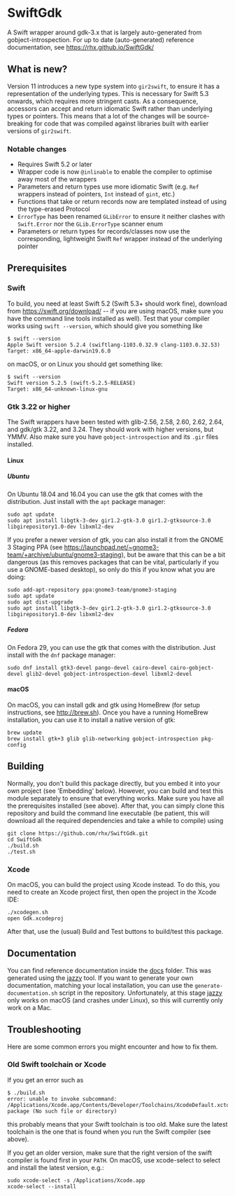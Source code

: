 # SwiftGdk
A Swift wrapper around gdk-3.x that is largely auto-generated from gobject-introspection.
For up to date (auto-generated) reference documentation, see https://rhx.github.io/SwiftGdk/

## What is new?

Version 11 introduces a new type system into `gir2swift`,
to ensure it has a representation of the underlying types.
This is necessary for Swift 5.3 onwards, which requires more stringent casts.
As a consequence, accessors can accept and return idiomatic Swift rather than
underlying types or pointers.
This means that a lot of the changes will be source-breaking for code that
was compiled against libraries built with earlier versions of `gir2swift`.

### Notable changes

 * Requires Swift 5.2 or later
 * Wrapper code is now `@inlinable` to enable the compiler to optimise away most of the wrappers
 * Parameters and return types use more idiomatic Swift (e.g. `Ref` wrappers instead of pointers, `Int` instead of `gint`, etc.)
 * Functions that take or return records now are templated instead of using the type-erased Protocol
 * `ErrorType` has been renamed `GLibError` to ensure it neither clashes with `Swift.Error` nor the `GLib.ErrorType`  scanner enum
 * Parameters or return types for records/classes now use the corresponding, lightweight Swift `Ref` wrapper instead of the underlying pointer


## Prerequisites

### Swift

To build, you need at least Swift 5.2 (Swift 5.3+ should work fine), download from https://swift.org/download/ -- if you are using macOS, make sure you have the command line tools installed as well).  Test that your compiler works using `swift --version`, which should give you something like

	$ swift --version
	Apple Swift version 5.2.4 (swiftlang-1103.0.32.9 clang-1103.0.32.53)
    Target: x86_64-apple-darwin19.6.0

on macOS, or on Linux you should get something like:

	$ swift --version
	Swift version 5.2.5 (swift-5.2.5-RELEASE)
	Target: x86_64-unknown-linux-gnu

### Gtk 3.22 or higher

The Swift wrappers have been tested with glib-2.56, 2.58, 2.60, 2.62, 2.64, and gdk/gtk 3.22, and 3.24.  They should work with higher versions, but YMMV.  Also make sure you have `gobject-introspection` and its `.gir` files installed.

#### Linux

##### Ubuntu

On Ubuntu 18.04 and 16.04 you can use the gtk that comes with the distribution.  Just install with the `apt` package manager:

	sudo apt update
	sudo apt install libgtk-3-dev gir1.2-gtk-3.0 gir1.2-gtksource-3.0 libgirepository1.0-dev libxml2-dev

If you prefer a newer version of gtk, you can also install it from the GNOME 3 Staging PPA (see https://launchpad.net/~gnome3-team/+archive/ubuntu/gnome3-staging), but be aware that this can be a bit dangerous (as this removes packages that can be vital, particularly if you use a GNOME-based desktop), so only do this if you know what you are doing:

	sudo add-apt-repository ppa:gnome3-team/gnome3-staging
	sudo apt update
	sudo apt dist-upgrade
	sudo apt install libgtk-3-dev gir1.2-gtk-3.0 gir1.2-gtksource-3.0 libgirepository1.0-dev libxml2-dev

##### Fedora

On Fedora 29, you can use the gtk that comes with the distribution.  Just install with the `dnf` package manager:

	sudo dnf install gtk3-devel pango-devel cairo-devel cairo-gobject-devel glib2-devel gobject-introspection-devel libxml2-devel

#### macOS

On macOS, you can install gdk and gtk using HomeBrew (for setup instructions, see http://brew.sh).  Once you have a running HomeBrew installation, you can use it to install a native version of gtk:

	brew update
	brew install gtk+3 glib glib-networking gobject-introspection pkg-config


## Building
Normally, you don't build this package directly, but you embed it into your own project (see 'Embedding' below).  However, you can build and test this module separately to ensure that everything works.  Make sure you have all the prerequisites installed (see above).  After that, you can simply clone this repository and build the command line executable (be patient, this will download all the required dependencies and take a while to compile) using

	git clone https://github.com/rhx/SwiftGdk.git
	cd SwiftGdk
	./build.sh
	./test.sh

### Xcode

On macOS, you can build the project using Xcode instead.  To do this, you need to create an Xcode project first, then open the project in the Xcode IDE:


	./xcodegen.sh
	open Gdk.xcodeproj

After that, use the (usual) Build and Test buttons to build/test this package.



## Documentation
You can find reference documentation inside the [docs](https://rhx.github.io/SwiftGdk/) folder.
This was generated using the [jazzy](https://github.com/realm/jazzy) tool.
If you want to generate your own documentation, matching your local installation,
you can use the `generate-documentation.sh` script in the repository.
Unfortunately, at this stage [jazzy](https://github.com/realm/jazzy) only works on macOS (and crashes under Linux), so this will currently only work on a Mac.



## Troubleshooting
Here are some common errors you might encounter and how to fix them.

### Old Swift toolchain or Xcode
If you get an error such as

	$ ./build.sh 
	error: unable to invoke subcommand: /Applications/Xcode.app/Contents/Developer/Toolchains/XcodeDefault.xctoolchain/usr/bin/swift-package (No such file or directory)
	
this probably means that your Swift toolchain is too old.  Make sure the latest toolchain is the one that is found when you run the Swift compiler (see above).

  If you get an older version, make sure that the right version of the swift compiler is found first in your `PATH`.  On macOS, use xcode-select to select and install the latest version, e.g.:

	sudo xcode-select -s /Applications/Xcode.app
	xcode-select --install

